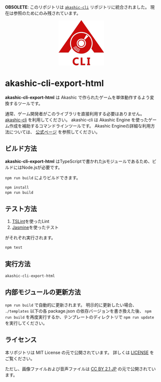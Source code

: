 **OBSOLETE**: このリポジトリは [`akashic-cli`](https://github.com/akashic-games/akashic-cli) リポジトリに統合されました。
現在は参照のためにのみ残されています。

<p align="center">
<img src="img/akashic-cli.png"/>
</p>

# akashic-cli-export-html

**akashic-cli-export-html** は Akashic で作られたゲームを単体動作するよう変換するツールです。

通常、ゲーム開発者がこのライブラリを直接利用する必要はありません。
[akashic-cli](https://github.com/akashic-games/akashic-cli) を利用してください。
akashic-cli は Akashic Engine を使ったゲーム作成を補助するコマンドラインツールです。
Akashic Engineの詳細な利用方法については、 [公式ページ](https://akashic-games.github.io/) を参照してください。

## ビルド方法

**akashic-cli-export-html** はTypeScriptで書かれたjsモジュールであるため、ビルドにはNode.jsが必要です。

`npm run build` によりビルドできます。

```sh
npm install
npm run build
```

## テスト方法

1. [TSLint](https://github.com/palantir/tslint "TSLint")を使ったLint
2. [Jasmine](http://jasmine.github.io "Jasmine")を使ったテスト

がそれぞれ実行されます。

```sh
npm test
```

## 実行方法

```sh
akashic-cli-export-html
```

## 内部モジュールの更新方法

`npm run build` で自動的に更新されます。
明示的に更新したい場合、 `./templates` 以下の各 package.json の依存バージョンを書き換えた後、
`npm run build` を再度実行するか、テンプレートのディレクトリで `npm run update` を実行してください。

## ライセンス
本リポジトリは MIT License の元で公開されています。
詳しくは [LICENSE](./LICENSE) をご覧ください。

ただし、画像ファイルおよび音声ファイルは
[CC BY 2.1 JP](https://creativecommons.org/licenses/by/2.1/jp/) の元で公開されています。
